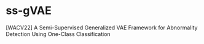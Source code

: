 # ss-gVAE
[WACV22] A Semi-Supervised Generalized VAE Framework for Abnormality Detection Using One-Class Classification
